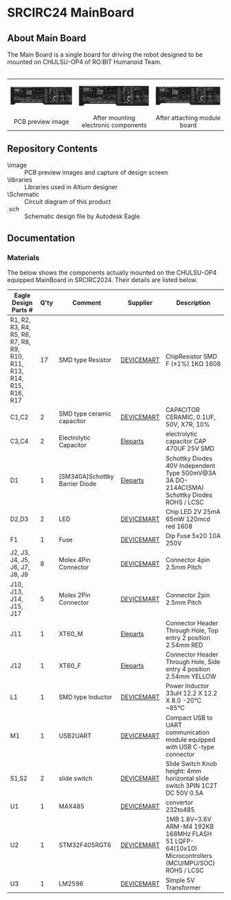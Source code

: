 <html lang="en">
  <head>
    <meta charset="uft-8">
    <meta name="author" content="Jeongin Jang">
  </head>
  <body>
    <h1>SRCIRC24 MainBoard</h1>
    <h2>About Main Board</h2>
    <p>
       The Main Board is a single board for driving the robot designed to be mounted on CHULSU-OP4 of RO:BIT Humanoid Team.
      <br>
      <br>
      <!--
      -->
      <table>
        <tr>
          <td>
            <a href="image/SRCIRC24_MainBoard.png">
              <div align="center">
                <img src="image/SRCIRC24_MainBoard.png" width="320px">
              </div>
            </a>
          </td>
          <td>
            <a href="image/SRCIRC24_MainBoard.png">
              <div align="center">
                <img src="image/SRCIRC24_MainBoard.png" width="320px">
            </div>
          </td>
          <td>
            <a href="image/SRCIRC24_MainBoard.png">
              <div align="center">
                <img src="image/SRCIRC24_MainBoard.png" width="320px">
            </div>
          </td>
        </tr>
        <tr>
          <td>
            <div align="center">
              PCB preview image
            </div>
          </td>
          <td>
            <div align="center">
              After mounting electronic components
            </div>
          </td>
          <td>
            <div align="center">
              After attaching module board
            </div>
          </td>     
        </tr>
      </table>
    </p>
    <h2>Repository Contents</h2>
    <p>
    <dl>
      <dt>\image</dt>
      <dd>PCB preview images and capture of design screen</dd>
      <dt>\libraries</dt>
      <dd>Libraries used in Altium designer</dd>
      <dt>\Schematic</dt>
      <dd>Circuit diagram of this product</dd>
      <dt>.sch</dt>
      <dd>Schematic design file by Autodesk Eagle</dd>
    </dl>
    </p>
    <h2>Documentation</h2>
      <p>
        <h3>Materials</h3>
        The below shows the components actually mounted on the CHULSU-OP4 equipped MainBoard in SRCIRC2024. Their details are listed below.
          <table>
            <thead>
              <tr>
                <th> Eagle Design Parts # </th>
                <th> Q'ty </th>
                <th> Comment </th>
                <th> Supplier </th>
                <th> Description </th>
              </tr>
            </thead>
            <tbody>
              <tr>
                <td>R1, R2, R3, R4, R5, R6, R7, R8, R9, R10, R11, R13, R14, R15, R16, R17</td>
                <td>17</td>
                <td>SMD type Resistor</td>
                <td><a href="https://www.devicemart.co.kr/goods/view?no=6061">DEVICEMART</a></td>
                <td>ChipResistor SMD F (±1%) 1KΩ 1608</td>
              </tr>
              <tr>
                <td>C1,C2</td>
                <td>2</td>
                <td>SMD type ceramic capacitor</td>
                <td><a href="https://www.devicemart.co.kr/goods/view?no=12031936">DEVICEMART</a></td>
                <td> CAPACITOR CERAMIC, 0.1UF, 50V, X7R, 10%</td>
              </tr>
              <tr>
                <td>C3,C4</td>
                <td>2</td>
                <td>Electrolytic Capacitor</td>
                <td><a href="https://www.eleparts.co.kr/goods/view?no=14714341">Eleparts</a></td>
                <td>electrolytic capacitor CAP 470UF 25V SMD</td>
              </tr>
              <tr>
                <td>D1</td>
                <td>1</td>
                <td>[SM340A]Schottky Barrier Diode</td>
                <td><a href="https://www.eleparts.co.kr/goods/view?no=9536722">Eleparts</a></td>
                <td>Schottky Diodes 40V Independent Type 500mV@3A 3A DO-214AC(SMA) Schottky Diodes ROHS / LCSC</td>
              </tr>
              <tr>
                <td>D2,D3</td>
                <td>2</td>
                <td>LED</td>
                <td><a href="https://www.devicemart.co.kr/goods/view?no=14047555">DEVICEMART</a></td>
                <td>Chip LED 2V 25mA 65mW 120mcd red 1608</td>
              </tr>
              <tr>
                <td>F1</td>
                <td>1</td>
                <td>Fuse</td>
                <td><a href="https://www.devicemart.co.kr/goods/view?no=4531">DEVICEMART</a></td>
                <td>Dip Fuse 5x20 10A 250V</td>
              </tr>
              <tr>
                <td>J2, J3, J4, J5, J6, J7, J8, J9</td>
                <td>8</td>
                <td>Molex 4Pin Connector</td>
                <td><a href="https://www.devicemart.co.kr/goods/view?no=419">DEVICEMART</a></td>
                <td>Connector 4pin 2.5mm Pitch</td>
              </tr>
              <tr>
                <td>J10, J13, J14, J15, J17</td>
                <td>5</td>
                <td>Molex 2Pin Connector</td>
                <td><a href="https://www.devicemart.co.kr/goods/view?no=417">DEVICEMART</a></td>
                <td>Connector 2pin 2.5mm Pitch</td>
              </tr>
              <tr>
                <td>J11</td>
                <td>1</td>
                <td>XT60_M</td>
                <td><a href="https://www.eleparts.co.kr/goods/view?no=13428798">Eleparts</a></td>
                <td>Connector Header Through Hole, Top entry 2 position 2.54mm RED</td>
              </tr>
              <tr>
                <td>J12</td>
                <td>1</td>
                <td>XT60_F</td>
                <td><a href="https://www.eleparts.co.kr/goods/view?no=13428797">Eleparts</a></td>
                <td>Connector Header Through Hole, Side entry 4 position 2.54mm YELLOW</td>
              </tr>
              <tr>
                <td>L1</td>
                <td>1</td>
                <td>SMD type Inductor</td>
                <td><a href="https://www.devicemart.co.kr/goods/view?no=6615">DEVICEMART</a></td>
                <td>Power Inductor 33uH 12.2 X 12.2 X 8.0 -20℃ ~85℃</td>
              </tr>
              <tr>
                <td>M1</td>
                <td>1</td>
                <td>USB2UART</td>
                <td><a href="https://www.devicemart.co.kr/goods/view?no=13762527">DEVICEMART</a></td>
                <td>Compact USB to UART communication module equipped with USB C-type connector</td>
              </tr>
              <tr>
                <td>S1,S2</td>
                <td>2</td>
                <td>slide switch</td>
                <td><a href="https://www.devicemart.co.kr/goods/view?no=38883">DEVICEMART</a></td>
                <td>Slide Switch Knob height: 4mm horizontal slide switch 3PIN 1C2T DC 50V 0.5A</td>
              </tr>
              <tr>
                <td>U1</td>
                <td>1</td>
                <td>MAX485</td>
                <td><a href="https://www.devicemart.co.kr/goods/view?no=1058447">DEVICEMART</a></a></td>
                <td>convertor 232to485</td>
              </tr>
              <tr>
                <td>U2</td>
                <td>1</td>
                <td>STM32F405RGT6</td>
                <td><a href="https://www.devicemart.co.kr/goods/view?no=15227518">DEVICEMART</a></td>
                <td>1MB 1.8V~3.6V ARM-M4 192KB 168MHz FLASH 51 LQFP-64(10x10) Microcontrollers (MCU/MPU/SOC) ROHS / LCSC</td>
              </tr>
              <tr>
                <td>U3</td>
                <td>1</td>
                <td>LM2596</td>
                <td><a href="https://www.devicemart.co.kr/goods/view?no=10037">DEVICEMART</a></td>
                <td>Simple 5V Transformer</td>
              </tr>
            </tbody>
